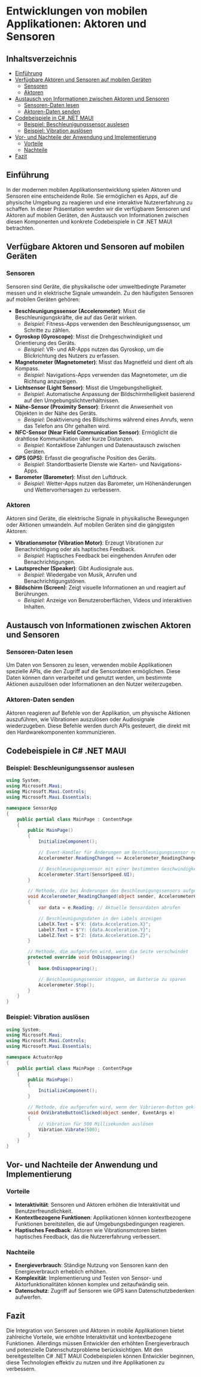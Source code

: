 # Entwicklungen von mobilen Applikationen: Aktoren und Sensoren <!-- omit in toc -->

## Inhaltsverzeichnis <!-- omit in toc -->

- [Einführung](#einführung)
- [Verfügbare Aktoren und Sensoren auf mobilen Geräten](#verfügbare-aktoren-und-sensoren-auf-mobilen-geräten)
  - [Sensoren](#sensoren)
  - [Aktoren](#aktoren)
- [Austausch von Informationen zwischen Aktoren und Sensoren](#austausch-von-informationen-zwischen-aktoren-und-sensoren)
  - [Sensoren-Daten lesen](#sensoren-daten-lesen)
  - [Aktoren-Daten senden](#aktoren-daten-senden)
- [Codebeispiele in C# .NET MAUI](#codebeispiele-in-c-net-maui)
  - [Beispiel: Beschleunigungssensor auslesen](#beispiel-beschleunigungssensor-auslesen)
  - [Beispiel: Vibration auslösen](#beispiel-vibration-auslösen)
- [Vor- und Nachteile der Anwendung und Implementierung](#vor--und-nachteile-der-anwendung-und-implementierung)
  - [Vorteile](#vorteile)
  - [Nachteile](#nachteile)
- [Fazit](#fazit)

## Einführung

In der modernen mobilen Applikationsentwicklung spielen Aktoren und Sensoren eine entscheidende Rolle. Sie ermöglichen es Apps, auf die physische Umgebung zu reagieren und eine interaktive Nutzererfahrung zu schaffen. In dieser Präsentation werden wir die verfügbaren Sensoren und Aktoren auf mobilen Geräten, den Austausch von Informationen zwischen diesen Komponenten und konkrete Codebeispiele in C# .NET MAUI betrachten.

## Verfügbare Aktoren und Sensoren auf mobilen Geräten

### Sensoren

Sensoren sind Geräte, die physikalische oder umweltbedingte Parameter messen und in elektrische Signale umwandeln. Zu den häufigsten Sensoren auf mobilen Geräten gehören:

- **Beschleunigungssensor (Accelerometer)**: Misst die Beschleunigungskräfte, die auf das Gerät wirken.
  - _Beispiel_: Fitness-Apps verwenden den Beschleunigungssensor, um Schritte zu zählen.
- **Gyroskop (Gyroscope)**: Misst die Drehgeschwindigkeit und Orientierung des Geräts.
  - _Beispiel_: VR- und AR-Apps nutzen das Gyroskop, um die Blickrichtung des Nutzers zu erfassen.
- **Magnetometer (Magnetometer)**: Misst das Magnetfeld und dient oft als Kompass.
  - _Beispiel_: Navigations-Apps verwenden das Magnetometer, um die Richtung anzuzeigen.
- **Lichtsensor (Light Sensor)**: Misst die Umgebungshelligkeit.
  - _Beispiel_: Automatische Anpassung der Bildschirmhelligkeit basierend auf den Umgebungslichtverhältnissen.
- **Nähe-Sensor (Proximity Sensor)**: Erkennt die Anwesenheit von Objekten in der Nähe des Geräts.
  - _Beispiel_: Deaktivierung des Bildschirms während eines Anrufs, wenn das Telefon ans Ohr gehalten wird.
- **NFC-Sensor (Near Field Communication Sensor)**: Ermöglicht die drahtlose Kommunikation über kurze Distanzen.
  - _Beispiel_: Kontaktlose Zahlungen und Datenaustausch zwischen Geräten.
- **GPS (GPS)**: Erfasst die geografische Position des Geräts.
  - _Beispiel_: Standortbasierte Dienste wie Karten- und Navigations-Apps.
- **Barometer (Barometer)**: Misst den Luftdruck.
  - _Beispiel_: Wetter-Apps nutzen das Barometer, um Höhenänderungen und Wettervorhersagen zu verbessern.

### Aktoren

Aktoren sind Geräte, die elektrische Signale in physikalische Bewegungen oder Aktionen umwandeln. Auf mobilen Geräten sind die gängigsten Aktoren:

- **Vibrationsmotor (Vibration Motor)**: Erzeugt Vibrationen zur Benachrichtigung oder als haptisches Feedback.
  - _Beispiel_: Haptisches Feedback bei eingehenden Anrufen oder Benachrichtigungen.
- **Lautsprecher (Speaker)**: Gibt Audiosignale aus.
  - _Beispiel_: Wiedergabe von Musik, Anrufen und Benachrichtigungstönen.
- **Bildschirm (Screen)**: Zeigt visuelle Informationen an und reagiert auf Berührungen.
  - _Beispiel_: Anzeige von Benutzeroberflächen, Videos und interaktiven Inhalten.

## Austausch von Informationen zwischen Aktoren und Sensoren

### Sensoren-Daten lesen

Um Daten von Sensoren zu lesen, verwenden mobile Applikationen spezielle APIs, die den Zugriff auf die Sensordaten ermöglichen. Diese Daten können dann verarbeitet und genutzt werden, um bestimmte Aktionen auszulösen oder Informationen an den Nutzer weiterzugeben.

### Aktoren-Daten senden

Aktoren reagieren auf Befehle von der Applikation, um physische Aktionen auszuführen, wie Vibrationen auszulösen oder Audiosignale wiederzugeben. Diese Befehle werden durch APIs gesteuert, die direkt mit den Hardwarekomponenten kommunizieren.

## Codebeispiele in C# .NET MAUI

### Beispiel: Beschleunigungssensor auslesen

```csharp
using System;
using Microsoft.Maui;
using Microsoft.Maui.Controls;
using Microsoft.Maui.Essentials;

namespace SensorApp
{
    public partial class MainPage : ContentPage
    {
        public MainPage()
        {
            InitializeComponent();

            // Event-Handler für Änderungen am Beschleunigungssensor registrieren
            Accelerometer.ReadingChanged += Accelerometer_ReadingChanged;

            // Beschleunigungssensor mit einer bestimmten Geschwindigkeit starten
            Accelerometer.Start(SensorSpeed.UI);
        }

        // Methode, die bei Änderungen des Beschleunigungssensors aufgerufen wird
        void Accelerometer_ReadingChanged(object sender, AccelerometerChangedEventArgs e)
        {
            var data = e.Reading; // Aktuelle Sensordaten abrufen

            // Beschleunigungsdaten in den Labels anzeigen
            LabelX.Text = $"X: {data.Acceleration.X}";
            LabelY.Text = $"Y: {data.Acceleration.Y}";
            LabelZ.Text = $"Z: {data.Acceleration.Z}";
        }

        // Methode, die aufgerufen wird, wenn die Seite verschwindet
        protected override void OnDisappearing()
        {
            base.OnDisappearing();

            // Beschleunigungssensor stoppen, um Batterie zu sparen
            Accelerometer.Stop();
        }
    }
}

```

### Beispiel: Vibration auslösen

```csharp
using System;
using Microsoft.Maui;
using Microsoft.Maui.Controls;
using Microsoft.Maui.Essentials;

namespace ActuatorApp
{
    public partial class MainPage : ContentPage
    {
        public MainPage()
        {
            InitializeComponent();
        }

        // Methode, die aufgerufen wird, wenn der Vibrieren-Button geklickt wird
        void OnVibrateButtonClicked(object sender, EventArgs e)
        {
            // Vibration für 500 Millisekunden auslösen
            Vibration.Vibrate(500);
        }
    }
}

```

## Vor- und Nachteile der Anwendung und Implementierung

### Vorteile

- **Interaktivität**: Sensoren und Aktoren erhöhen die Interaktivität und Benutzerfreundlichkeit.
- **Kontextbezogene Funktionen**: Applikationen können kontextbezogene Funktionen bereitstellen, die auf Umgebungsbedingungen reagieren.
- **Haptisches Feedback**: Aktoren wie Vibrationsmotoren bieten haptisches Feedback, das die Nutzererfahrung verbessert.

### Nachteile

- **Energieverbrauch**: Ständige Nutzung von Sensoren kann den Energieverbrauch erheblich erhöhen.
- **Komplexität**: Implementierung und Testen von Sensor- und Aktorfunktionalitäten können komplex und zeitaufwändig sein.
- **Datenschutz**: Zugriff auf Sensoren wie GPS kann Datenschutzbedenken aufwerfen.

## Fazit

Die Integration von Sensoren und Aktoren in mobile Applikationen bietet zahlreiche Vorteile, wie erhöhte Interaktivität und kontextbezogene Funktionen. Allerdings müssen Entwickler den erhöhten Energieverbrauch und potenzielle Datenschutzprobleme berücksichtigen. Mit den bereitgestellten C# .NET MAUI Codebeispielen können Entwickler beginnen, diese Technologien effektiv zu nutzen und ihre Applikationen zu verbessern.
